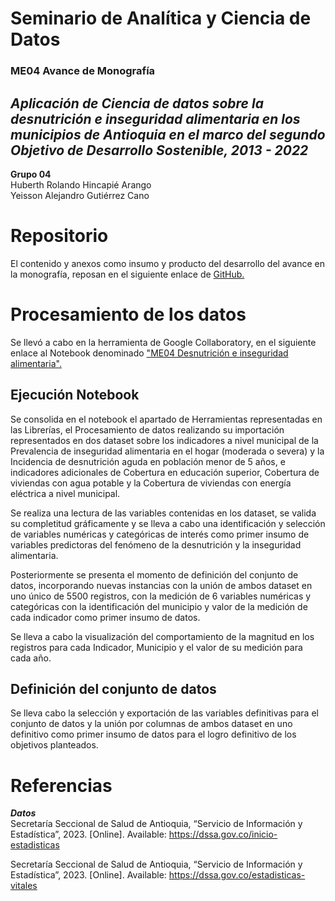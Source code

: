# Seminario de Analítica y Ciencia de Datos
### ME04 Avance de Monografía
## _Aplicación de Ciencia de datos sobre la desnutrición e inseguridad alimentaria en los municipios de Antioquia en el marco del segundo Objetivo de Desarrollo Sostenible, 2013 - 2022_

**Grupo 04**\
Huberth Rolando Hincapié Arango\
Yeisson Alejandro Gutiérrez Cano

# Repositorio
El contenido y anexos como insumo y producto del desarrollo del avance en la monografía, reposan en el siguiente enlace de [GitHub.](https://github.com/AlejandroGutie/G04-ME04-Avance-Monografia/tree/main)

# Procesamiento de los datos
Se llevó a cabo en la herramienta de Google Collaboratory, en el siguiente enlace al Notebook denominado ["ME04 Desnutrición e inseguridad alimentaria".](https://colab.research.google.com/drive/19oz7CtFkWjnfLrWPY4xVRdkZE2_7eM9A?authuser=1)

## Ejecución Notebook
Se consolida en el notebook el apartado de Herramientas representadas en las Librerías, el Procesamiento de datos realizando su importación representados en dos dataset sobre los indicadores a nivel municipal de la Prevalencia de inseguridad alimentaria en el hogar (moderada o severa) y la Incidencia de desnutrición aguda en población menor de 5 años, e indicadores adicionales de Cobertura en educación superior, Cobertura de viviendas con agua potable y la Cobertura de viviendas con energía eléctrica a nivel municipal.

Se realiza una lectura de las variables contenidas en los dataset, se valida su completitud gráficamente y se lleva a cabo una identificación y selección de variables numéricas y categóricas de interés como primer insumo de variables predictoras del fenómeno de la desnutrición y la inseguridad alimentaria.

Posteriormente se presenta el momento de definición del conjunto de datos, incorporando nuevas instancias con la unión de ambos dataset en uno único de 5500 registros, con la medición de 6 variables numéricas y categóricas con la identificación del municipio y valor de la medición de cada indicador como primer insumo de datos.

Se lleva a cabo la visualización del comportamiento de la magnitud en los registros para cada Indicador, Municipio y el valor de su medición para cada año.

## Definición del conjunto de datos
Se lleva cabo la selección y exportación de las variables definitivas para el conjunto de datos y la unión por columnas de ambos dataset en uno definitivo como primer insumo de datos para el logro definitivo de los objetivos planteados.

# Referencias
***Datos***\
Secretaría Seccional de Salud de Antioquia, “Servicio de Información y Estadística”, 2023.  [Online]. Available: https://dssa.gov.co/inicio-estadisticas

Secretaría Seccional de Salud de Antioquia, “Servicio de Información y Estadística”, 2023.  [Online]. Available: https://dssa.gov.co/estadisticas-vitales
